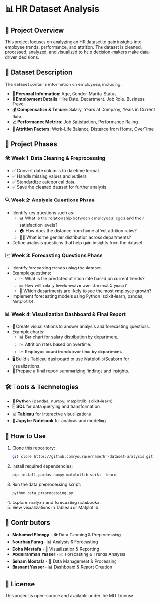 # 📊 HR Dataset Analysis

## 📌 Project Overview
This project focuses on analyzing an HR dataset to gain insights into employee trends, performance, and attrition. The dataset is cleaned, processed, analyzed, and visualized to help decision-makers make data-driven decisions.

## 📂 Dataset Description
The dataset contains information on employees, including:
- **👤 Personal Information**: Age, Gender, Marital Status
- **🏢 Employment Details**: Hire Date, Department, Job Role, Business Travel
- **💰 Compensation & Tenure**: Salary, Years at Company, Years in Current Role
- **📈 Performance Metrics**: Job Satisfaction, Performance Rating
- **🚀 Attrition Factors**: Work-Life Balance, Distance from Home, OverTime

## 📅 Project Phases
### **🛠️ Week 1: Data Cleaning & Preprocessing**
- ✅ Convert date columns to datetime format.
- ✅ Handle missing values and outliers.
- ✅ Standardize categorical data.
- ✅ Save the cleaned dataset for further analysis.

### **🔍 Week 2: Analysis Questions Phase**
- Identify key questions such as:
  - 📊 What is the relationship between employees' ages and their satisfaction levels?
  - 🏠 How does the distance from home affect attrition rates?
  - 👩‍💼 What is the gender distribution across departments?
- Define analysis questions that help gain insights from the dataset.

### **📈 Week 3: Forecasting Questions Phase**
- Identify forecasting trends using the dataset.
- Example questions:
  - 📉 What is the predicted attrition rate based on current trends?
  - 💵 How will salary levels evolve over the next 5 years?
  - 🏢 Which departments are likely to see the most employee growth?
- Implement forecasting models using Python (scikit-learn, pandas, Matplotlib).

### **📊 Week 4: Visualization Dashboard & Final Report**
- 🎨 Create visualizations to answer analysis and forecasting questions.
- Example charts:
  - 📊 Bar chart for salary distribution by department.
  - 📉 Attrition rates based on overtime.
  - 📈 Employee count trends over time by department.
- 🖥️ Build a Tableau dashboard or use Matplotlib/Seaborn for visualizations.
- 📝 Prepare a final report summarizing findings and insights.

## 🛠️ Tools & Technologies
- 🐍 **Python** (pandas, numpy, matplotlib, scikit-learn)
- 🗄️ **SQL** for data querying and transformation
- 📊 **Tableau** for interactive visualizations
- 📓 **Jupyter Notebook** for analysis and modeling

## 🚀 How to Use
1. Clone this repository:  
   ```bash
   git clone https://github.com/yourusername/hr-dataset-analysis.git
   ```
2. Install required dependencies:  
   ```bash
   pip install pandas numpy matplotlib scikit-learn
   ```
3. Run the data preprocessing script:  
   ```bash
   python data_preprocessing.py
   ```
4. Explore analysis and forecasting notebooks.
5. View visualizations in Tableau or Matplotlib.

## 👥 Contributors
- **Mohamed Elmogy** - 🛠️ Data Cleaning & Preprocessing
- **Nourhan Farag** - 📊 Analysis & Forecasting
- **Doha Mostafa** - 🎨 Visualization & Reporting
- **Abdelrahman Yasser** - 📈 Forecasting & Trends Analysis
- **Seham Mostafa** - 📂 Data Management & Processing
- **Bassant Yasser** - 📊 Dashboard & Report Creation

## 📜 License
This project is open-source and available under the MIT License.


